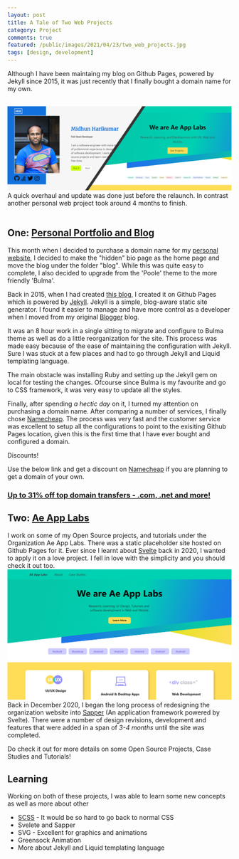 ```yaml
---
layout: post
title: A Tale of Two Web Projects
category: Project
comments: true
featured: /public/images/2021/04/23/two_web_projects.jpg
tags: [design, development]
---
```

Although I have been maintaing my blog on Github Pages, powered by Jekyll since 2015, it was just recently that I finally bought a domain name for my own.<br/><br/> 
<!-- more -->  
![Projects](/public/images/2021/04/23/two_web_projects.jpg)
A quick overhaul and update was done just before the relaunch. In contrast another personal web project took around 4 months to finish. 
<br/><br/>

## One: [Personal Portfolio and Blog](https://www.midhunhk.com/)
This month when I decided to purchase a domain name for my [personal website](https://www.midhunhk.com/), I decided to make the "hidden" bio page as the home page and move the blog under the folder "blog". While this was quite easy to complete, I also decided to upgrade from the 'Poole' theme to the more friendly 'Bulma'.

Back in 2015, when I had created [this blog](https://www.midhunhk.com/2015/01/11/about/), I created it on Github Pages which is powered by [Jekyll](https://jekyllrb.com/). Jekyll is a simple, blog-aware static site generator. I found it easier to manage and have more control as a developer when I moved from my original [Blogger](https://midhunhk.blogspot.com/) blog.

It was an 8 hour work in a single sitting to migrate and configure to Bulma theme as well as do a little reorganization for the site. This process was made easy because of the ease of maintaining the configuration with Jekyll. Sure I was stuck at a few places and had to go through Jekyll and Liquid templating language.

The main obstacle was installing Ruby and setting up the Jekyll gem on local for testing the changes. Ofcourse since Bulma is my favourite and go to CSS framework, it was very easy to update all the styles.

Finally, after spending <em>a hectic day</em> on it, I turned my attention on purchasing a domain name. After comparing a number of services, I finally chose [Namecheap](https://namecheap.pxf.io/rnQvdj). The process was very fast and the customer service was excellent to setup all the configurations to point to the exisiting Github Pages location, given this is the first time that I have ever bought and configured a domain.

<article class="message is-warning">
  <div class="message-header">
    <p>Discounts!</p>
  </div>
  <div class="message-body">
    Use the below link and get a discount on <a href="https://namecheap.pxf.io/rnQvdj">Namecheap</a> if you are planning to get a domain of your own. 
    <h3 id="1038892"><a href="https://namecheap.pxf.io/c/2773977/1038892/5618">Up to 31% off top domain transfers - .com, .net and more!</a></h3>
    <img height="0" width="0" src="https://namecheap.pxf.io/i/2773977/1038892/5618" style="position:absolute;visibility:hidden;" border="0" />
  </div>
</article>

## Two: [Ae App Labs](https://ae-app-labs.github.io/)
I work on some of my Open Source projects, and tutorials under the Organization Ae App Labs. There was a static placeholder site hosted on Github Pages for it. Ever since I learnt about [Svelte](https://svelte.dev/) back in 2020, I wanted to apply it on a love project. I fell in love with the simplicity and you should check it out too.
![AE App labs](/public/images/2021/04/23/app_labs.jpg)
Back in December 2020, I began the long process of redesigning the organization website into [Sapper](https://sapper.svelte.dev/) (An application framework powered by Svelte). There were a number of design revisions, development and features that were added in a span of <em>3-4 months</em> until the site was completed.

Do check it out for more details on some Open Source Projects, Case Studies and Tutorials!

## Learning
Working on both of these projects, I was able to learn some new concepts as well as more about other
- [SCSS](https://sass-lang.com/) - It would be so hard to go back to normal CSS
- Svelete and Sapper
- SVG - Excellent for graphics and animations
- Greensock Animation
- More about Jekyll and Liquid templating language